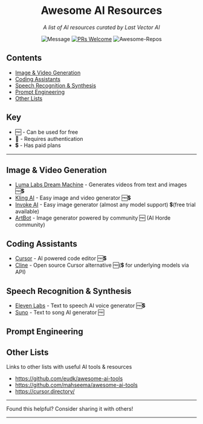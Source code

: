 <div align="center">

# Awesome AI Resources

_A list of AI resources curated by Last Vector AI_

![Message](https://img.shields.io/badge/I%20%E2%9D%A4%20-OpenSource-%23ff0055) [![PRs Welcome](https://img.shields.io/badge/PRs-welcome-brightgreen.svg?style=flat-square)](http://makeapullrequest.com)
![Awesome-Repos](https://img.shields.io/badge/Awesome--repos-%23ff0055)

</div>

## Contents

-  [Image & Video Generation](#image--video-generation)
-  [Coding Assistants](#coding-assistants)
-  [Speech Recognition & Synthesis](#speech-recognition--synthesis)
-  [Prompt Engineering](#prompt-engineering)
-  [Other Lists](#other-lists)

## Key

-  🆓 - Can be used for free
-  🔐 - Requires authentication
-  💲 - Has paid plans

---

## Image & Video Generation

-  [Luma Labs Dream Machine](https://lumalabs.ai/dream-machine) - Generates videos from text and images 🆓💲
-  [Kling AI](https://klingai.com) - Easy image and video generator 🆓💲
-  [Invoke AI](https://www.invoke.com) - Easy image generator (almost any model support) 💲(free trial available)
-  [ArtBot](https://tinybots.net/artbot) - Image generator powered by community 🆓 (AI Horde community)

## Coding Assistants

-  [Cursor](https://www.cursor.com/) - AI powered code editor 🆓💲
-  [Cline](https://github.com/cline/cline) - Open source Cursor alternative 🆓(💲 for underlying models via API)

## Speech Recognition & Synthesis

-  [Eleven Labs](https://elevenlabs.io/) - Text to speech AI voice generator 🆓💲
-  [Suno](https://suno.com/) - Text to song AI generator 🆓

## Prompt Engineering

## Other Lists

Links to other lists with useful AI tools & resources

-  https://github.com/eudk/awesome-ai-tools
-  https://github.com/mahseema/awesome-ai-tools
- https://cursor.directory/

---

Found this helpful? Consider sharing it with others!

---
